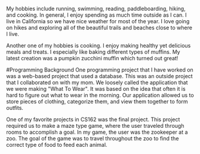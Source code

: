 My hobbies include running, swimming, reading, paddleboarding, hiking, and cooking. In general, I enjoy spending as much time outside as I can. I live in California so we have nice weather for most of the year. I love going on hikes and exploring all of the beautiful trails and beaches close to where I live. 

Another one of my hobbies is cooking. I enjoy making healthy yet delicious meals and treats. I especially like baking different types of muffins. My latest creation was a pumpkin zucchini muffin which turned out great!

#Programming Background
One programming project that I have worked on was a web-based project that used a database. This was an outside project that I collaborated on with my mom. We loosely called the application that we were making "What To Wear". It was based on the idea that often it is hard to figure out what to wear in the morning. Our application allowed us to store pieces of clothing, categorize them, and view them together to form outfits.

One of my favorite projects in CS162 was the final project. This project required us to make a maze type game, where the user traveled through rooms to accomplish a goal. In my game, the user was the zookeeper at a zoo. The goal of the game was to travel throughout the zoo to find the correct type of food to feed each animal.
